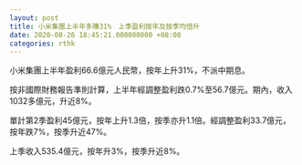 ```yaml
---
layout: post
title: 小米集團上半年多賺31%　上季盈利按年及按季均倍升
date: 2020-08-26 18:45:21.000000000 +08:00
categories: rthk
---
```


小米集團上半年盈利66.6億元人民幣，按年上升31%，不派中期息。

按非國際財務報告準則計算，上半年經調整盈利跌0.7%至56.7億元。期內，收入1032多億元，升近8%。

單計第2季盈利45億元，按年上升1.3倍，按季亦升1.1倍。經調整盈利33.7億元，按年跌7%，按季升近47%。

上季收入535.4億元，按年升3%，按季升近8%。
